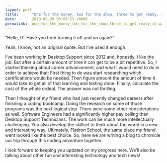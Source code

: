```yaml
---
layout: post
title:      "One for the money, two for the show, three to get ready, it was time to go!"
date:       2019-08-29 03:09:23 +0000
permalink:  one_for_the_money_two_for_the_show_three_to_get_ready_it_was_time_to_go
---
```



"Hello, IT. Have you tried turning it off and on again?"

Yeah, I know, not an original quote. But I’ve used it enough.

I’ve been working in Desktop Support since 2012 and, honestly, I like the job. But after a certain amount of time it can get to be a bit repetitive. So, I started thinking about career advancement, and what I would need to do in order to achieve that: First thing to do was start researching which certifications would be needed. Then figure amount the amount of time it would take to get all of that learning and testing done. Finally, calculate the cost of the whole ordeal. The answer was not thrilling.

Then I thought of my friend who had just recently changed careers after finishing a coding bootcamp. Doing the research on some of those programs was the next logical step. There were some other considerations as well. Software Engineers had a significantly higher pay ceiling than Desktop Support Technicians. The work can be much more intellectually challenging. You also develop the skillset to think about the world in a new and interesting way. Ultimately, Flatiron School, the same place my friend went looked like the best choice. So, here we are writing a blog to chronicle our trip through this coding adventure together.

I look forward to keeping you updated on my progress here. We’ll also be talking about other fun and interesting technology and tech news!


